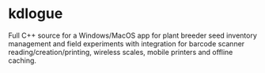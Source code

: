 # kdlogue
Full C++ source for a Windows/MacOS app for plant breeder seed inventory management and field experiments with integration for barcode scanner reading/creation/printing, wireless scales,  mobile printers and offline caching. 
